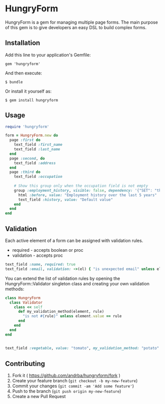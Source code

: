 # HungryForm

HungryForm is a gem for managing multiple page forms. The main purpose of this gem is to give developers an easy DSL to build complex forms.

## Installation

Add this line to your application's Gemfile:

    gem 'hungryform'

And then execute:

    $ bundle

Or install it yourself as:

    $ gem install hungryform

## Usage

```ruby
require 'hungryform'

form = HungryForm.new do
  page :first do
    text_field :first_name
    text_field :last_name
  end
  page :second, do 
    text_field :address
  end
  page :third do 
    text_field :occupation
    
    # Show this group only when the occupation field is not empty
    group :employment_history, visible: false, dependency: '{"SET": "third_occupation"}' do
      html :before, value: "Employment history over the last 5 years"
      text_field :history, value: "Default value"
    end
  end 
end
```

## Validation

Each active element of a form can be assigned with validation rules.

- required - accepts boolean or proc
- validation - accepts proc

```ruby
text_field :name, required: true
text_field :email, validation: ->(el) { "is unexpected email" unless el.value == "me@yahoo.com"  }
```

You can extend the list of validation rules by opening the HungryForm::Validator singleton class and creating your own validation methods:

```ruby
class HungryForm
  class Validator
    class << self
      def my_validation_method(element, rule)
        "is not #{rule}" unless element.value == rule
      end
    end
  end
end
  
  
text_field :vegetable, value: "tomato", my_validation_method: "potato" # => is not potato
```

## Contributing

1. Fork it ( https://github.com/andrba/hungryform/fork )
2. Create your feature branch (`git checkout -b my-new-feature`)
3. Commit your changes (`git commit -am 'Add some feature'`)
4. Push to the branch (`git push origin my-new-feature`)
5. Create a new Pull Request
